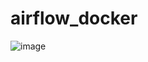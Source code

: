 # airflow_docker
![image](https://github.com/user-attachments/assets/673ebfc9-766e-43fe-9bae-bde98b570d74)
